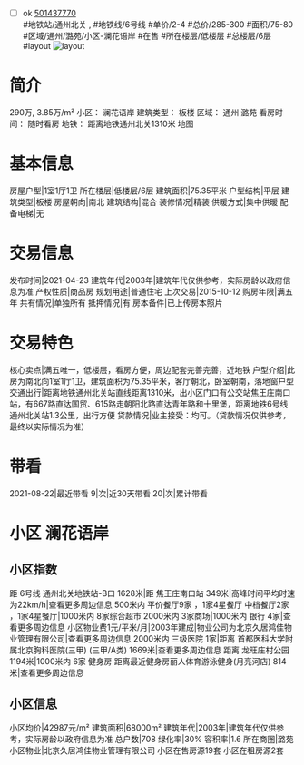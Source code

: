 - [ ] ok [501437770](https://bj.5i5j.com/ershoufang/501437770.html)  
 #地铁站/通州北关 ,  #地铁线/6号线
#单价/2-4 #总价/285-300 #面积/75-80   #区域/通州/潞苑/小区-澜花语岸 #在售 #所在楼层/低楼层 #总楼层/6层 #layout 
![layout](http://image2a.5i5j.com/bdir/layout/3643abf67cdc4362b38e42cff2a68984.jpg_P5.jpg) 
# 简介 
 290万,  3.85万/m² 
小区： 澜花语岸
建筑类型： 板楼
区域： 通州 潞苑
看房时间： 随时看房
地铁： 距离地铁通州北关1310米 地图
# 基本信息 
 房屋户型|1室1厅1卫
所在楼层|低楼层/6层
建筑面积|75.35平米
户型结构|平层
建筑类型|板楼
房屋朝向|南北
建筑结构|混合
装修情况|精装
供暖方式|集中供暖
配备电梯|无
# 交易信息 
 发布时间|2021-04-23
建筑年代|2003年|建筑年代仅供参考，实际房龄以政府信息为准
产权性质|商品房
规划用途|普通住宅
上次交易|2015-10-12
购房年限|满五年
共有情况|单独所有
抵押情况|有
房本备件|已上传房本照片
# 交易特色 
 核心卖点|满五唯一，低楼层，看房方便，周边配套完善完善，近地铁
户型介绍|此房为南北向1室1厅1卫，建筑面积为75.35平米，客厅朝北，卧室朝南，落地窗户型
交通出行|距离地铁通州北关站直线距离1310米，出小区门口有公交站焦王庄南口站，有667路直达国贸、615路走朝阳北路直达青年路和十里堡，距离地铁6号线通州北关站1.3公里，出行方便
贷款情况|业主接受：均可。（贷款情况仅供参考，最终以实际情况为准）
# 带看 
 2021-08-22|最近带看	 9|次|近30天带看	 20|次|累计带看
# 小区 澜花语岸
## 小区指数 
 距 6号线 通州北关地铁站-B口 1628米|距 焦王庄南口站 349米|高峰时间平均时速为22km/h|查看更多周边信息
500米内 平价餐厅9家 ，1家4星餐厅
中档餐厅2家 ，1家4星餐厅|1000米内 8家综合超市
2000米内 3家商场|1000米内 银行 4家|查看更多周边信息
小区物业费1元/平米/月|2003年建成|物业公司为北京久居鸿佳物业管理有限公司|查看更多周边信息
2000米内 三级医院 1家|距离 首都医科大学附属北京胸科医院(三甲) (三甲/A类) 1669米|查看更多周边信息
距离 龙旺庄村公园 1194米|1000米内 6家 健身房
距离最近健身房丽人体育游泳健身(月亮河店) 814米|查看更多周边信息
## 小区信息 
 小区均价|42987元/m²
建筑面积|68000m²
建筑年代|2003年|建筑年代仅供参考，实际房龄以政府信息为准
总户数|708
绿化率|30%
容积率|1.6
所在商圈|潞苑
小区物业|北京久居鸿佳物业管理有限公司
小区在售房源19套
小区在租房源2套
